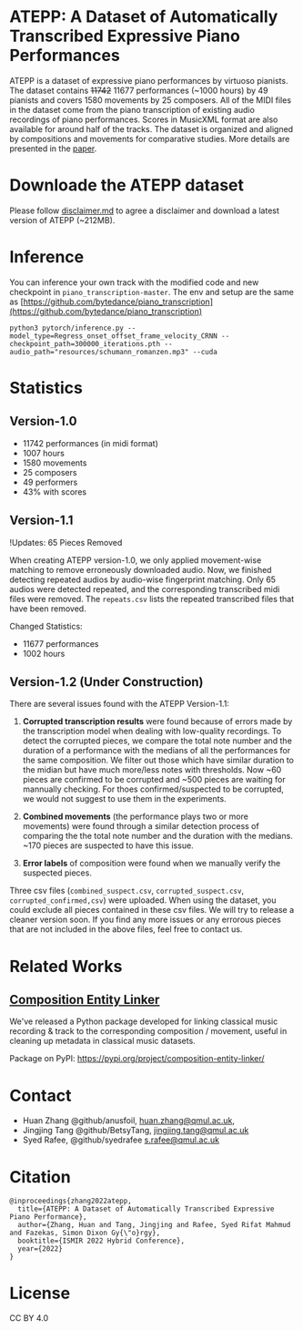 # ATEPP: A Dataset of Automatically Transcribed Expressive Piano Performances
ATEPP is a dataset of expressive piano performances by virtuoso pianists. The dataset contains ~~11742~~ 11677 performances (~1000 hours) by 49 pianists and covers 1580 movements by 25 composers. All of the MIDI files in the dataset come from the piano transcription of existing audio recordings of piano performances. Scores in MusicXML format are also available for around half of the tracks. The dataset is organized and aligned by compositions and movements for comparative studies. More details are presented in the [paper](https://archives.ismir.net/ismir2022/paper/000053.pdf). 

# Downloade the ATEPP dataset
Please follow [disclaimer.md](https://github.com/BetsyTang/ATEPP/blob/master/disclaimer.md) to agree a disclaimer and download a latest version of ATEPP (~212MB).

# Inference 
You can inference your own track with the modified code and new checkpoint in ```piano_transcription-master```. The env and setup are the same as [https://github.com/bytedance/piano_transcription](https://github.com/bytedance/piano_transcription)

```
python3 pytorch/inference.py --model_type=Regress_onset_offset_frame_velocity_CRNN --checkpoint_path=300000_iterations.pth --audio_path="resources/schumann_romanzen.mp3" --cuda
```

# Statistics
## Version-1.0
- 11742 performances (in midi format)
- 1007 hours
- 1580 movements
- 25 composers
- 49 performers
- 43% with scores
## Version-1.1
!Updates: 65 Pieces Removed

When creating ATEPP version-1.0, we only applied movement-wise matching to remove erroneously downloaded audio. Now, we finished detecting repeated audios by audio-wise fingerprint matching. Only 65 audios were detected repeated, and the corresponding transcribed midi files were removed. The `repeats.csv` lists the repeated transcribed files that have been removed.

Changed Statistics:
- 11677 performances
- 1002 hours

## Version-1.2 (Under Construction)
There are several issues found with the ATEPP Version-1.1:
1. **Corrupted transcription results** were found because of errors made by the transcription model when dealing with low-quality recordings. To detect the corrupted pieces, we compare the total note number and the duration of a performance with the medians of all the performances for the same composition. We filter out those which have similar duration to the midian but have much more/less notes with thresholds. Now ~60 pieces are confirmed to be corrupted and ~500 pieces are waiting for mannually checking. For thoes confirmed/suspected to be corrupted, we would not suggest to use them in the experiments.

2. **Combined movements** (the performance plays two or more movements) were found through a similar detection process of comparing the the total note number and the duration with the medians. ~170 pieces are suspected to have this issue.

3. **Error labels** of composition were found when we manually verify the suspected pieces.

Three csv files (`combined_suspect.csv`, `corrupted_suspect.csv`, `corrupted_confirmed,csv`) were uploaded. When using the dataset, you could exclude all pieces contained in these csv files. We will try to release a cleaner version soon. If you find any more issues or any errorous pieces that are not included in the above files, feel free to contact us.

# Related Works
## [Composition Entity Linker](https://github.com/anusfoil/Composition-Entity-Linker)
We've released a Python package developed for linking classical music recording & track to the corresponding composition / movement, useful in cleaning up metadata in classical music datasets.

Package on PyPI: https://pypi.org/project/composition-entity-linker/

# Contact
- Huan Zhang @github/anusfoil, huan.zhang@qmul.ac.uk, 
- Jingjing Tang @github/BetsyTang, jingjing.tang@qmul.ac.uk
- Syed Rafee, @github/syedrafee s.rafee@qmul.ac.uk

# Citation
```
@inproceedings{zhang2022atepp,
  title={ATEPP: A Dataset of Automatically Transcribed Expressive Piano Performance},
  author={Zhang, Huan and Tang, Jingjing and Rafee, Syed Rifat Mahmud and Fazekas, Simon Dixon Gy{\"o}rgy},
  booktitle={ISMIR 2022 Hybrid Conference},
  year={2022}
}
```

# License
CC BY 4.0

